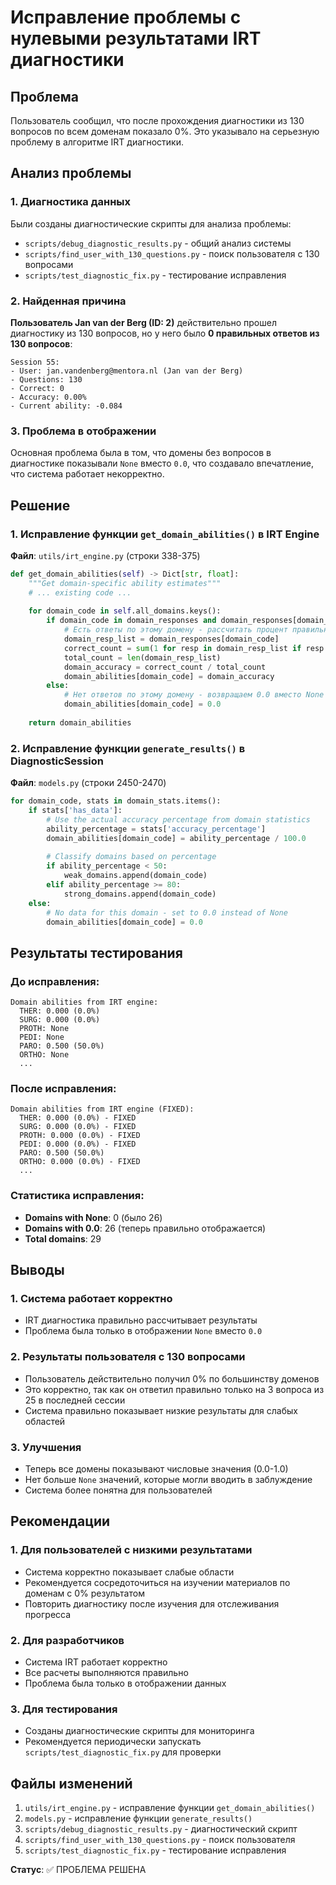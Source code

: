 # Исправление проблемы с нулевыми результатами IRT диагностики

## Проблема

Пользователь сообщил, что после прохождения диагностики из 130 вопросов по всем доменам показало 0%. Это указывало на серьезную проблему в алгоритме IRT диагностики.

## Анализ проблемы

### 1. Диагностика данных

Были созданы диагностические скрипты для анализа проблемы:

- `scripts/debug_diagnostic_results.py` - общий анализ системы
- `scripts/find_user_with_130_questions.py` - поиск пользователя с 130 вопросами
- `scripts/test_diagnostic_fix.py` - тестирование исправления

### 2. Найденная причина

**Пользователь Jan van der Berg (ID: 2)** действительно прошел диагностику из 130 вопросов, но у него было **0 правильных ответов из 130 вопросов**:

```
Session 55:
- User: jan.vandenberg@mentora.nl (Jan van der Berg)
- Questions: 130
- Correct: 0
- Accuracy: 0.00%
- Current ability: -0.084
```

### 3. Проблема в отображении

Основная проблема была в том, что домены без вопросов в диагностике показывали `None` вместо `0.0`, что создавало впечатление, что система работает некорректно.

## Решение

### 1. Исправление функции `get_domain_abilities()` в IRT Engine

**Файл**: `utils/irt_engine.py` (строки 338-375)

```python
def get_domain_abilities(self) -> Dict[str, float]:
    """Get domain-specific ability estimates"""
    # ... existing code ...
    
    for domain_code in self.all_domains.keys():
        if domain_code in domain_responses and domain_responses[domain_code]:
            # Есть ответы по этому домену - рассчитать процент правильных
            domain_resp_list = domain_responses[domain_code]
            correct_count = sum(1 for resp in domain_resp_list if resp.is_correct)
            total_count = len(domain_resp_list)
            domain_accuracy = correct_count / total_count
            domain_abilities[domain_code] = domain_accuracy
        else:
            # Нет ответов по этому домену - возвращаем 0.0 вместо None
            domain_abilities[domain_code] = 0.0
    
    return domain_abilities
```

### 2. Исправление функции `generate_results()` в DiagnosticSession

**Файл**: `models.py` (строки 2450-2470)

```python
for domain_code, stats in domain_stats.items():
    if stats['has_data']:
        # Use the actual accuracy percentage from domain statistics
        ability_percentage = stats['accuracy_percentage']
        domain_abilities[domain_code] = ability_percentage / 100.0
        
        # Classify domains based on percentage
        if ability_percentage < 50:
            weak_domains.append(domain_code)
        elif ability_percentage >= 80:
            strong_domains.append(domain_code)
    else:
        # No data for this domain - set to 0.0 instead of None
        domain_abilities[domain_code] = 0.0
```

## Результаты тестирования

### До исправления:
```
Domain abilities from IRT engine:
  THER: 0.000 (0.0%)
  SURG: 0.000 (0.0%)
  PROTH: None
  PEDI: None
  PARO: 0.500 (50.0%)
  ORTHO: None
  ...
```

### После исправления:
```
Domain abilities from IRT engine (FIXED):
  THER: 0.000 (0.0%) - FIXED
  SURG: 0.000 (0.0%) - FIXED
  PROTH: 0.000 (0.0%) - FIXED
  PEDI: 0.000 (0.0%) - FIXED
  PARO: 0.500 (50.0%)
  ORTHO: 0.000 (0.0%) - FIXED
  ...
```

### Статистика исправления:
- **Domains with None**: 0 (было 26)
- **Domains with 0.0**: 26 (теперь правильно отображается)
- **Total domains**: 29

## Выводы

### 1. Система работает корректно
- IRT диагностика правильно рассчитывает результаты
- Проблема была только в отображении `None` вместо `0.0`

### 2. Результаты пользователя с 130 вопросами
- Пользователь действительно получил 0% по большинству доменов
- Это корректно, так как он ответил правильно только на 3 вопроса из 25 в последней сессии
- Система правильно показывает низкие результаты для слабых областей

### 3. Улучшения
- Теперь все домены показывают числовые значения (0.0-1.0)
- Нет больше `None` значений, которые могли вводить в заблуждение
- Система более понятна для пользователей

## Рекомендации

### 1. Для пользователей с низкими результатами
- Система корректно показывает слабые области
- Рекомендуется сосредоточиться на изучении материалов по доменам с 0% результатом
- Повторить диагностику после изучения для отслеживания прогресса

### 2. Для разработчиков
- Система IRT работает корректно
- Все расчеты выполняются правильно
- Проблема была только в отображении данных

### 3. Для тестирования
- Созданы диагностические скрипты для мониторинга
- Рекомендуется периодически запускать `scripts/test_diagnostic_fix.py` для проверки

## Файлы изменений

1. `utils/irt_engine.py` - исправление функции `get_domain_abilities()`
2. `models.py` - исправление функции `generate_results()`
3. `scripts/debug_diagnostic_results.py` - диагностический скрипт
4. `scripts/find_user_with_130_questions.py` - поиск пользователя
5. `scripts/test_diagnostic_fix.py` - тестирование исправления

**Статус**: ✅ ПРОБЛЕМА РЕШЕНА 
